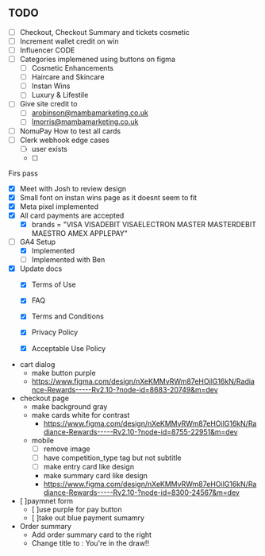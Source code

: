 ## TODO

- [ ] Checkout, Checkout Summary and tickets cosmetic
- [ ] Increment wallet credit on win
- [ ] Influencer CODE
- [ ] Categories implemened using buttons on figma
  - [ ] Cosmetic Enhancements
  - [ ] Haircare and Skincare
  - [ ] Instan Wins
  - [ ] Luxury & Lifestile
- [ ] Give site credit to 
  - [ ] arobinson@mambamarketing.co.uk
  - [ ] lmorris@mambamarketing.co.uk
- [ ] NomuPay How to test all cards
- [ ] Clerk webhook edge cases
  - [ ] user exists
  - [ ] 



Firs pass
- [x] Meet with Josh to review design
- [x] Small font on instan wins page as it doesnt seem to fit
- [x] Meta pixel implemented
- [x] All card payments are accepted
  - [x] brands = "VISA VISADEBIT VISAELECTRON MASTER MASTERDEBIT MAESTRO AMEX APPLEPAY" 
- [ ] GA4 Setup
  - [x] Implemented
  - [ ] Implemented with Ben
- [x] Update docs
  - [x] Terms of Use
  - [x] FAQ
  - [x] Terms and Conditions
  - [x] Privacy Policy
  - [x] Acceptable Use Policy



- cart dialog
  - make button purple 
  - https://www.figma.com/design/nXeKMMvRWm87eHOilG16kN/Radiance-Rewards-----Rv2.10-?node-id=8683-20749&m=dev
- checkout page
  - make background gray
  - make cards white for contrast
    - https://www.figma.com/design/nXeKMMvRWm87eHOilG16kN/Radiance-Rewards-----Rv2.10-?node-id=8755-22951&m=dev
  - mobile
    - [ ] remove image
    - [ ] have competition_type tag but not subtitle
    - [ ] make entry card like design
    - make summary card like design
    - https://www.figma.com/design/nXeKMMvRWm87eHOilG16kN/Radiance-Rewards-----Rv2.10-?node-id=8300-24567&m=dev
- [ ]paymnet form
  - [ ]use purple for pay button
  - [ ]take out blue payment sumamry 
- Order summary
  - Add order summary card to the right
  - Change title to : You're in the draw!!